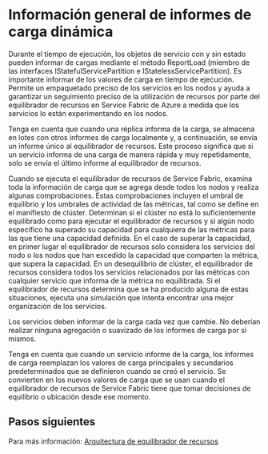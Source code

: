 <properties
   pageTitle="Informe de carga dinámica | Microsoft Azure"
   description="Información general sobre informes de carga dinámica al equilibrador de recursos"
   services="service-fabric"
   documentationCenter=".net"
   authors="GaugeField"
   manager="timlt"
   editor=""/>

<tags
   ms.service="Service-Fabric"
   ms.devlang="dotnet"
   ms.topic="article"
   ms.tgt_pltfrm="NA"
   ms.workload="NA"
   ms.date="09/03/2015"
   ms.author="masnider"/>

# Información general de informes de carga dinámica

Durante el tiempo de ejecución, los objetos de servicio con y sin estado pueden informar de cargas mediante el método ReportLoad (miembro de las interfaces IStatefulServicePartition e IStatelessServicePartition). Es importante informar de los valores de carga en tiempo de ejecución. Permite un empaquetado preciso de los servicios en los nodos y ayuda a garantizar un seguimiento preciso de la utilización de recursos por parte del equilibrador de recursos en Service Fabric de Azure a medida que los servicios lo están experimentando en los nodos.

Tenga en cuenta que cuando una réplica informa de la carga, se almacena en lotes con otros informes de carga localmente y, a continuación, se envía un informe único al equilibrador de recursos. Este proceso significa que si un servicio informa de una carga de manera rápida y muy repetidamente, solo se envía el último informe al equilibrador de recursos.

Cuando se ejecuta el equilibrador de recursos de Service Fabric, examina toda la información de carga que se agrega desde todos los nodos y realiza algunas comprobaciones. Estas comprobaciones incluyen el umbral de equilibrio y los umbrales de actividad de las métricas, tal como se define en el manifiesto de clúster. Determinan si el clúster no está lo suficientemente equilibrado como para ejecutar el equilibrador de recursos y si algún nodo específico ha superado su capacidad para cualquiera de las métricas para las que tiene una capacidad definida. En el caso de superar la capacidad, en primer lugar el equilibrador de recursos solo considera los servicios del nodo o los nodos que han excedido la capacidad que comparten la métrica, que supera la capacidad. En un desequilibrio de clúster, el equilibrador de recursos considera todos los servicios relacionados por las métricas con cualquier servicio que informa de la métrica no equilibrada. Si el equilibrador de recursos determina que se ha producido alguna de estas situaciones, ejecuta una simulación que intenta encontrar una mejor organización de los servicios.

Los servicios deben informar de la carga cada vez que cambie. No deberían realizar ninguna agregación o suavizado de los informes de carga por sí mismos.

Tenga en cuenta que cuando un servicio informe de la carga, los informes de carga reemplazan los valores de carga principales y secundarios predeterminados que se definieron cuando se creó el servicio. Se convierten en los nuevos valores de carga que se usan cuando el equilibrador de recursos de Service Fabric tiene que tomar decisiones de equilibrio o ubicación desde ese momento.



<!--Every topic should have next steps and links to the next logical set of content to keep the customer engaged-->
## Pasos siguientes

Para más información: [Arquitectura de equilibrador de recursos](service-fabric-resource-balancer-architecture.md)

<!---HONumber=AcomDC_1223_2015-->